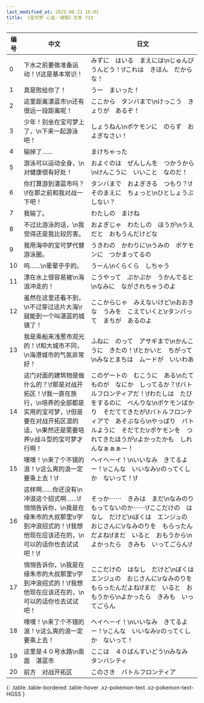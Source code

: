 ```yaml
---
last_modified_at: 2021-08-21 16:02
title: 《宝可梦 心金／魂银》文本 733
---
```

| 编号 | 中文 | 日文 |
| ---- | ---- | ---- |
| 0 | 下水之前要做准备运动！\f这是基本常识！ | みずに　はいる　まえには\nじゅんび　うんどう！\fこれは　きほん　だからな！ |
| 1 | 真是败给你了！ | うー　まいった！ |
| 2 | 这里距离湛蓝市\n还有很远一段距离呢！ | ここから　タンバまで\nけっこう　きょりが　あるぞ！ |
| 3 | 少年！别坐在宝可梦上了，\n下来一起游泳吧！ | しょうねん\nポケモンに　のらず　およぎなさい！ |
| 4 | 输掉了…… | まけちゃった |
| 5 | 游泳可以运动全身，\n对健康很有好处！ | およぐのは　ぜんしんを　つかうから\nけんこうに　いいこと　なのだ！ |
| 6 | 你打算游到湛蓝市吗？\f在那之前和我对战一下吧！ | タンバまで　およぎきる　つもり？\fそのまえに　ちょっと\nひとしょうぶ　しない？ |
| 7 | 我输了。 | わたしの　まけね |
| 8 | 不过比游泳的话，\n我觉得还是我比较厉害。 | およぎじゃ　わたしの　ほうが\nうえ　だと　おもうんだけどな |
| 9 | 我用海中的宝可梦代替游泳圈。 | うきわの　かわりに\nうみの　ポケモンに　つかまってるの |
| 10 | 呜……\n晕晕乎乎的。 | うーん\nくらくら　しちゃう |
| 11 | 漂在水上很容易被\n海浪冲走的！ | こうやって　ぷかぷか　うかんでると\nなみに　ながされちゃうのよ |
| 12 | 虽然在这里还看不到，\n不过穿过这片大海\r就能到一个叫湛蓝的城镇了！ | ここからじゃ　みえないけど\nおおきな　うみを　こえていくと\rタンバって　まちが　あるのよ |
| 13 | 我是乘船来浅葱市观光的！\f和大城市不同，\n海港城市的气氛非常好！ | ふねに　のって　アサギまで\nかんこうに　きたの！\fとかいと　ちがって\nみなとまちは　ムードが　いいわあ |
| 14 | 这门对面的建筑物是做什么的？\f那是对战开拓区！\f我一直在旅行，\n培养的全部都是实用的宝可梦，\f但是要在对战开拓区混的话，\n果然还是需要培养\r战斗型的宝可梦才行啊！ | このゲートの　むこうに　ある\nたてものが　なにか　しってるか？\fバトルフロンティアだ！\fわたしは　たびをするのに　べんりな\nポケモンばかり　そだててきたが\fバトルフロンティアで　あそぶなら\nやっぱり　バトルように　そだてた\rポケモンを　つれてきたほうが\rよかったかも　しれんなぁぁぁー！ |
| 15 | 嘿嘿！\n来了个不错的浪！\r这么爽的浪一定要乘上去！\f | ヘイヘーイ！\nいいなみ　きてるよー！\rこんな　いいなみ\rのってくしか　ないって！\f |
| 16 | 这样啊……你还没有\n冲浪这个招式啊……\f悄悄告诉你，\n我是在缘朱市的大叔那里\r学到冲浪招式的！\f我想他现在应该还在的，\n可以的话你也去试试吧！\f | そっか⋯⋯　きみは　まだ\nなみのり　もってないのか⋯⋯\fここだけの　はなし　だけど\nぼくは　エンジュの　おじさんに\rなみのりを　もらったんだよね\fまだ　いると　おもうから\nよかったら　きみも　いってごらん\f |
| 17 | 悄悄告诉你，\n我是在缘朱市的大叔那里\r学到冲浪招式的！\f我想他现在应该还在的，\n可以的话你也去试试吧！ | ここだけの　はなし　だけど\nぼくは　エンジュの　おじさんに\rなみのりを　もらったんだよね\fまだ　いると　おもうから\nよかったら　きみも　いってごらん |
| 18 | 嘿嘿！\n来了个不错的浪！\r这么爽的浪一定要乘上去！ | ヘイヘーイ！\nいいなみ　きてるよー！\rこんな　いいなみ\rのってくしか　ないって！ |
| 19 | 这里是４０号水路\n南面　湛蓝市 | ここは　４０ばんすいどう\nみなみ　タンバシティ |
| 20 | 前方　对战开拓区 | このさき　バトルフロンティア |
{: .table .table-bordered .table-hover .xz-pokemon-text .xz-pokemon-text-HGSS }
